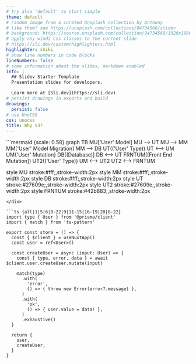 ```yaml
---
# try also 'default' to start simple
theme: default
# random image from a curated Unsplash collection by Anthony
# like them? see https://unsplash.com/collections/94734566/slidev
# background: https://source.unsplash.com/collection/94734566/1920x1080
# apply any windi css classes to the current slide
# https://sli.dev/custom/highlighters.html
highlighter: shiki
# show line numbers in code blocks
lineNumbers: false
# some information about the slides, markdown enabled
info: |
  ## Slidev Starter Template
  Presentation slides for developers.

  Learn more at [Sli.dev](https://sli.dev)
# persist drawings in exports and build
drawings:
  persist: false
# use UnoCSS
css: unocss
title: Why V3?
---
```

<div class="flex gap-10">
<div>
```mermaid {scale: 0.58}
graph TB
MU['User' Model]
MU --> UT
MU --> MM
MM['User' Model Migration]
MM --> DB
UT(('User' Type))
UT <--> UM
UM{'User' Mutation}
DB[(Database)]
DB <--> UT
FRNTUM([Front End Mutation])
UT2(('User' Type))
UM <--> UT2
UT2 <--> FRNTUM

style MU stroke:#fff;,stroke-width:2px
style MM stroke:#fff;,stroke-width:2px
style DB stroke:#fff;,stroke-width:2px
style UT stroke:#27609e;,stroke-width:2px
style UT2 stroke:#27609e;,stroke-width:2px
style FRNTUM stroke:#42b883;,stroke-width:2px
```
</div>

```ts {all|1|5|6|8-22|9|11-15|16-19|20|8-22}
import type { User } from '@prisma/client'
import { match } from 'ts-pattern'

export const store = () => {
  const { $client } = useNuxtApp()
  const user = ref<User>()

  const createUser = async (input: User) => {
    const { type, error, data } = await $client.user.createUser.mutate(input)

    match(type)
      .with(
        'error',
        () => { throw new Error(error?.message) },
      )
      .with(
        'ok',
        () => { user.value = data! },
      )
      .exhaustive()
  }

  return {
    user,
    createUser,
  }
}

```

<style>
.footnotes-sep {
  @apply mt-20 opacity-10;
}
.footnotes {
  @apply text-sm opacity-75;
}
.footnote-backref {
  display: none;
}
</style>
</div>